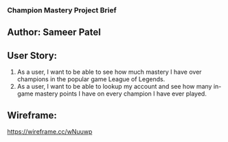 ### Champion Mastery Project Brief

## Author: Sameer Patel

## User Story:

1. As a user, I want to be able to see how much mastery I have over champions in the popular game League of Legends.
2. As a user, I want to be able to lookup my account and see how many in-game mastery points I have on every champion I have ever played.  

## Wireframe:

https://wireframe.cc/wNuuwp


